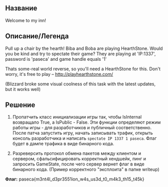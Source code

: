 ## Название
Welcome to my inn!
## Описание/Легенда
Pull up a chair by the hearth!
Biba and Boba are playing HearthStone. Would you be kind and try to spectate their game? They are playing at 'IP:1337', password is 'paseca' and game handle equals '1'

Thats some-real world reverse, so you'll need a HearthStone for this. Don't worry, it's free to play – http://playhearthstone.com/

(Blizzard broke some visual coolness of this task with the latest updates, but it works well)
## Решение
1) Пропатчить класс инициализации игры так, чтобы IsInternal возвращало True, а IsPublic - False. Эти функции определяют режим работы игры - для разработчиков и публичный соответственно. После патча запустить игру, начать записывать трафик, открыть консоль разработчика и написать `` spectate IP 1337 1 paseca ``. Флаг будет в дампе трафика в виде бинарного кода.

2) Разреверсить протокол обмена пакетов между клиентом и сервером, сфальсифицировать корректный хендшейк, пинг и запросить GameState, после чего сервер вернет флаг в виде бинарного кода. (Пример корректного "эксплоита" в папке writeup)

**Флаг:** paseca{m3nt4l_d3pr3551ion_w4s_us3d_t0_m4k3_th15_t45k}
